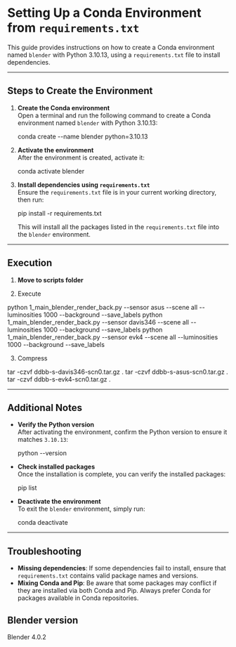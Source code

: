 # Setting Up a Conda Environment from `requirements.txt`

This guide provides instructions on how to create a Conda environment named `blender` with Python 3.10.13, using a `requirements.txt` file to install dependencies.

---

## Steps to Create the Environment

1. **Create the Conda environment**  
   Open a terminal and run the following command to create a Conda environment named `blender` with Python 3.10.13:

   conda create --name blender python=3.10.13

2. **Activate the environment**  
   After the environment is created, activate it:

   conda activate blender

3. **Install dependencies using `requirements.txt`**  
   Ensure the `requirements.txt` file is in your current working directory, then run:

   pip install -r requirements.txt

   This will install all the packages listed in the `requirements.txt` file into the `blender` environment.

---

## Execution

1. **Move to scripts folder**

2. Execute

python 1_main_blender_render_back.py --sensor asus --scene all --luminosities 1000 --background --save_labels
python 1_main_blender_render_back.py --sensor davis346 --scene all --luminosities 1000 --background --save_labels
python 1_main_blender_render_back.py --sensor evk4 --scene all --luminosities 1000 --background --save_labels

3. Compress

tar -czvf ddbb-s-davis346-scn0.tar.gz .
tar -czvf ddbb-s-asus-scn0.tar.gz .
tar -czvf ddbb-s-evk4-scn0.tar.gz .


---

## Additional Notes

- **Verify the Python version**  
  After activating the environment, confirm the Python version to ensure it matches `3.10.13`:

  python --version

- **Check installed packages**  
  Once the installation is complete, you can verify the installed packages:

  pip list

- **Deactivate the environment**  
  To exit the `blender` environment, simply run:

  conda deactivate

---

## Troubleshooting

- **Missing dependencies**: If some dependencies fail to install, ensure that `requirements.txt` contains valid package names and versions.
- **Mixing Conda and Pip**: Be aware that some packages may conflict if they are installed via both Conda and Pip. Always prefer Conda for packages available in Conda repositories.

## Blender version

Blender 4.0.2